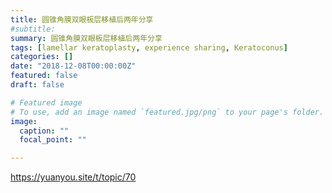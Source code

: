 ```yaml
---
title: 圆锥角膜双眼板层移植后两年分享
#subtitle: 
summary: 圆锥角膜双眼板层移植后两年分享
tags: [lamellar keratoplasty, experience sharing, Keratoconus]
categories: []
date: "2018-12-08T00:00:00Z"
featured: false
draft: false

# Featured image
# To use, add an image named `featured.jpg/png` to your page's folder. 
image:
  caption: ""
  focal_point: ""

---
```


https://yuanyou.site/t/topic/70
